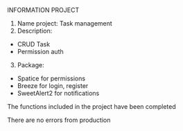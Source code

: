 INFORMATION PROJECT

1. Name project: Task management
2. Description:

-   CRUD Task
-   Permission auth

3. Package:

-   Spatice for permissions
-   Breeze for login, register
-   SweetAlert2 for notifications

The functions included in the project have been completed

There are no errors from production
